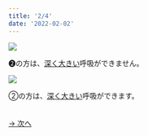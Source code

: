 ```yaml
---
title: '2/4'
date: '2022-02-02'
---
```

![](/images/02_1.jpg)

➋の方は、[深く大きい]()呼吸ができません。   

![](/images/02_2.jpg)

②の方は、[深く大きい]()呼吸ができます。

　  
[ → 次へ ](/posts/2-3)
